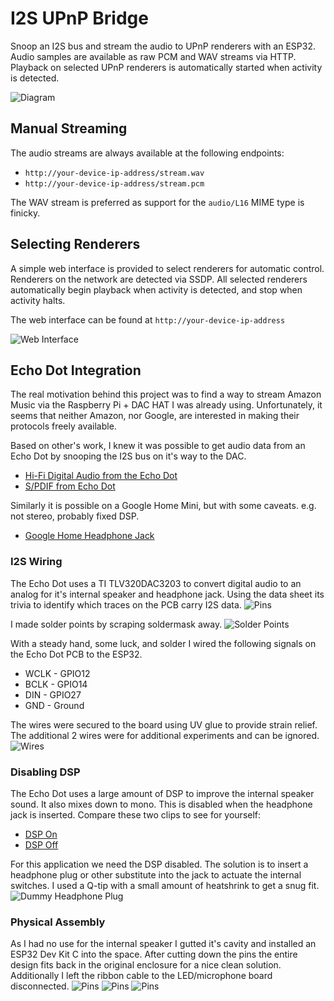 # I2S UPnP Bridge
Snoop an I2S bus and stream the audio to UPnP renderers with an ESP32. Audio samples are available as raw PCM and WAV streams via HTTP. Playback on selected UPnP renderers is automatically started when activity is detected.

![Diagram](images/diagram.png)

## Manual Streaming
The audio streams are always available at the following endpoints:
* `http://your-device-ip-address/stream.wav`
* `http://your-device-ip-address/stream.pcm`

The WAV stream is preferred as support for the `audio/L16` MIME type is finicky.

## Selecting Renderers
A simple web interface is provided to select renderers for automatic control. Renderers on the network are detected via SSDP. All selected renderers automatically begin playback when activity is detected, and stop when activity halts.

The web interface can be found at `http://your-device-ip-address`

![Web Interface](images/web_interface.png)

## Echo Dot Integration
The real motivation behind this project was to find a way to stream Amazon Music via the Raspberry Pi + DAC HAT I was already using. Unfortunately, it seems that neither Amazon, nor Google, are interested in making their protocols freely available.

Based on other's work, I knew it was possible to get audio data from an Echo Dot by snooping the I2S bus on it's way to the DAC.
* [Hi-Fi Digital Audio from the Echo Dot](https://hackaday.io/project/28109-hi-fi-digital-audio-from-the-echo-dot)
* [S/PDIF from Echo Dot](https://hackaday.io/project/162309-spdif-from-echo-dot)

Similarly it is possible on a Google Home Mini, but with some caveats. e.g. not stereo, probably fixed DSP.
* [Google Home Headphone Jack](https://blog.usedbytes.com/2019/06/google-home-headphone-jack/)

### I2S Wiring
The Echo Dot uses a TI TLV320DAC3203 to convert digital audio to an analog for it's internal speaker and headphone jack. Using the data sheet its trivia to identify which traces on the PCB carry I2S data.
![Pins](images/pins.jpg)

I made solder points by scraping soldermask away.
![Solder Points](images/solder_points.jpg)

With a steady hand, some luck, and solder I wired the following signals on the Echo Dot PCB to the ESP32.
* WCLK - GPIO12
* BCLK - GPIO14
* DIN - GPIO27
* GND - Ground

The wires were secured to the board using UV glue to provide strain relief. The additional 2 wires were for additional experiments and can be ignored.
![Wires](images/wires.jpg)

### Disabling DSP
The Echo Dot uses a large amount of DSP to improve the internal speaker sound. It also mixes down to mono. This is disabled when the headphone jack is inserted. Compare these two clips to see for yourself:
* [DSP On](images/dsp_on.wav)
* [DSP Off](images/dsp_off.wav)

For this application we need the DSP disabled. The solution is to insert a headphone plug or other substitute into the jack to actuate the internal switches. I used a Q-tip with a small amount of heatshrink to get a snug fit.
![Dummy Headphone Plug](images/dummy_plug.jpg)

### Physical Assembly
As I had no use for the internal speaker I gutted it's cavity and installed an ESP32 Dev Kit C into the space. After cutting down the pins the entire design fits back in the original enclosure for a nice clean solution. Additionally I left the ribbon cable to the LED/microphone board disconnected.
![Pins](images/speaker_cutaway.jpg)
![Pins](images/speaker_closed.jpg)
![Pins](images/final_assembly.jpg)